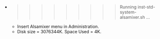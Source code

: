 * >>>>>>>>> Running inst-std-system-alsamixer.sh ...
  * Insert Alsamixer menu in Administration.
  * Disk size = 3076344K. Space Used = 4K.
